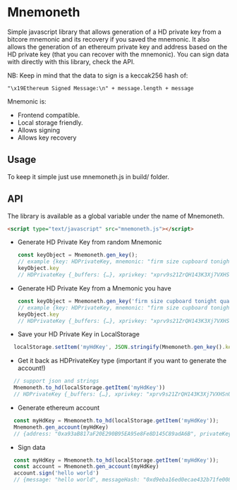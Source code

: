 # Mnemoneth

Simple javascript library that allows generation of a HD private key from a bitcore mnemonic and its recovery if you saved the mnemonic. It also allows the generation of an ethereum private key and address based on the HD private key (that you can recover with the mnemonic). You can sign data with directly with this library, check the API.

NB: Keep in mind that the data to sign is a keccak256 hash of:
```
"\x19Ethereum Signed Message:\n" + message.length + message
```


Mnemonic is:

* Frontend compatible.
* Local storage friendly.
* Allows signing
* Allows key recovery

## Usage

To keep it simple just use mnemoneth.js in build/ folder.


## API

The library is available as a global variable under the name of Mnemoneth.

```html
<script type="text/javascript" src="mnemoneth.js"></script>
```


* Generate HD Private Key from random Mnemonic

  ```javascript
  const keyObject = Mnemoneth.gen_key();
  // example {key: HDPrivateKey, mnemonic: "firm size cupboard tonight quarter boy ivory various winter gaze purity issue"}
  keyObject.key
  // HDPrivateKey {_buffers: {…}, xprivkey: "xprv9s21ZrQH143K3Xj7VXHSnUWGuioono8Lefy46tn4U7hGas…pUDHM9vZSfnbjX8WDegvHvomTXLmoah1K82jT2oxtfbnqukHH", network: Network, depth: 0, privateKey: PrivateKey, …}
  ```
* Generate HD Private Key from a Mnemonic you have

  ```javascript
  const keyObject = Mnemoneth.gen_key('firm size cupboard tonight quarter boy ivory various winter gaze purity issue');
  // example {key: HDPrivateKey, mnemonic: "firm size cupboard tonight quarter boy ivory various winter gaze purity issue"}
  keyObject.key
  // HDPrivateKey {_buffers: {…}, xprivkey: "xprv9s21ZrQH143K3Xj7VXHSnUWGuioono8Lefy46tn4U7hGas…pUDHM9vZSfnbjX8WDegvHvomTXLmoah1K82jT2oxtfbnqukHH", network: Network, depth: 0, privateKey: PrivateKey, …}
  ```
* Save your HD Private Key in LocalStorage

```javascript
  localStorage.setItem('myHdKey', JSON.stringify(Mnemoneth.gen_key().key));
```

* Get it back as HDPrivateKey type (important if you want to generate the account!)

```javascript
  // support json and strings
  Mnemoneth.to_hd(localStorage.getItem('myHdKey'))
  // HDPrivateKey {_buffers: {…}, xprivkey: "xprv9s21ZrQH143K3Xj7VXHSnUWGuioono8Lefy46tn4U7hGas…pUDHM9vZSfnbjX8WDegvHvomTXLmoah1K82jT2oxtfbnqukHH", network: Network, depth: 0, privateKey: PrivateKey, …}
```

* Generate ethereum account

```javascript
  const myHdKey = Mnemoneth.to_hd(localStorage.getItem('myHdKey'));
  Mnemoneth.gen_account(myHdKey)
  // {address: "0xa93aB817aF20E290B95EA95e8Fe8D145C89adA6B", privateKey: "0c0c493951316d3aed77db207d48048f994a0832bb94727ff0b6515284db2113", signTransaction: ƒ, sign: ƒ, encrypt: ƒ}
```

* Sign data

```javascript
  const myHdKey = Mnemoneth.to_hd(localStorage.getItem('myHdKey'));
  const account = Mnemoneth.gen_account(myHdKey)
  account.sign('hello world')
  // {message: "hello world", messageHash: "0xd9eba16ed0ecae432b71fe008c98cc872bb4cc214d3220a36f365326cf807d68", v: "0x1c", r: "0x24e505b08ea8756f9497baf823f9edebb10bc542a52340332454fab8e0e493b0", s: "0x296d6a9662f26fa877d5c6e29ec1ae65658c55ad3f2782de208b47b2b73eedb5", …}
```
